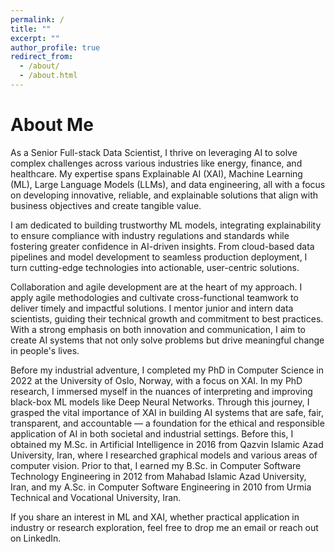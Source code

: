 ```yaml
---
permalink: /
title: ""
excerpt: ""
author_profile: true
redirect_from: 
  - /about/
  - /about.html
---
```

About Me
=====
As a Senior Full-stack Data Scientist, I thrive on leveraging AI to solve complex challenges across various industries like energy, finance, and healthcare. My expertise spans Explainable AI (XAI), Machine Learning (ML), Large Language Models (LLMs), and data engineering, all with a focus on developing innovative, reliable, and explainable solutions that align with business objectives and create tangible value.

I am dedicated to building trustworthy ML models, integrating explainability to ensure compliance with industry regulations and standards while fostering greater confidence in AI-driven insights. From cloud-based data pipelines and model development to seamless production deployment, I turn cutting-edge technologies into actionable, user-centric solutions.

Collaboration and agile development are at the heart of my approach. I apply agile methodologies and cultivate cross-functional teamwork to deliver timely and impactful solutions. I mentor junior and intern data scientists, guiding their technical growth and commitment to best practices. With a strong emphasis on both innovation and communication, I aim to create AI systems that not only solve problems but drive meaningful change in people's lives.

Before my industrial adventure, I completed my PhD in Computer Science in 2022 at the University of Oslo, Norway, with a focus on XAI. In my PhD research, I immersed myself in the nuances of interpreting and improving black-box ML models like Deep Neural Networks. Through this journey, I grasped the vital importance of XAI in building AI systems that are safe, fair, transparent, and accountable — a foundation for the ethical and responsible application of AI in both societal and industrial settings. Before this, I obtained my M.Sc. in Artificial Intelligence in 2016 from Qazvin Islamic Azad University, Iran, where I researched graphical models and various areas of computer vision. Prior to that, I earned my B.Sc. in Computer Software Technology Engineering in 2012 from Mahabad Islamic Azad University, Iran, and my A.Sc. in Computer Software Engineering in 2010 from Urmia Technical and Vocational University, Iran.

If you share an interest in ML and XAI, whether practical application in industry or research exploration, feel free to drop me an email or reach out on LinkedIn. 

